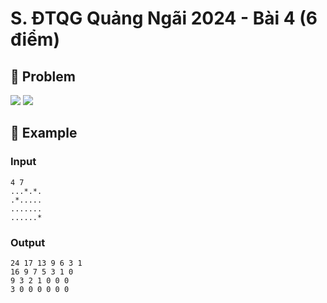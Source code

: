 # S. ĐTQG Quảng Ngãi 2024 - Bài 4 (6 điểm)

## 📖 Problem

![](https://espresso.codeforces.com/e79623d055626f246a12ff685d11aa9aa091e9ae.png)
![](https://espresso.codeforces.com/da951f2ebf4c7b76d7abaa5ddbf73608d11ca461.png)


## 🧠 Example

### Input

```text
4 7
...*.*.
.*.....
.......
......*
```

### Output

```text
24 17 13 9 6 3 1
16 9 7 5 3 1 0
9 3 2 1 0 0 0
3 0 0 0 0 0 0
```



